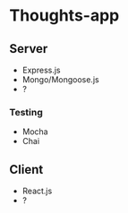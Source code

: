 # Thoughts-app

## Server

- Express.js
- Mongo/Mongoose.js
- ?
### Testing
- Mocha
- Chai

## Client

- React.js
- ?
